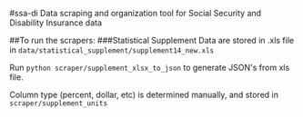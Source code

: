 #ssa-di
Data scraping and organization tool for Social Security and Disability Insurance data

##To run the scrapers:
###Statistical Supplement
Data are stored in .xls file in `data/statistical_supplement/supplement14_new.xls`

Run `python scraper/supplement_xlsx_to_json` to generate JSON's from xls file.

Column type (percent, dollar, etc) is determined manually, and stored in `scraper/supplement_units`

